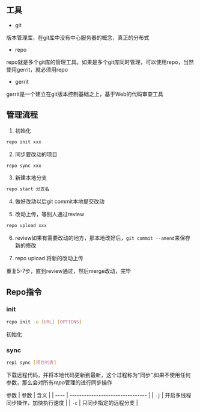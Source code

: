 <!--
 * @Description: 
 * @Version: 1.0
 * @Author: DaLao
 * @Email: dalao_li@163.com
 * @Date: 2022-02-13 19:00:24
 * @LastEditors: dalao
 * @LastEditTime: 2022-04-03 20:42:54
-->


## 工具


- git

版本管理库，在git库中没有中心服务器的概念，真正的分布式

- repo

repo就是多个git库的管理工具。如果是多个git库同时管理，可以使用repo，当然使用gerrit，就必须用repo

- gerrit

gerrit是一个建立在git版本控制基础之上，基于Web的代码审查工具



## 管理流程

1. 初始化

```sh
repo init xxx
```

2. 同步要改动的项目

```sh
repo sync xxx
```

3. 新建本地分支

```sh
repo start 分支名
```

4. 做好改动以后git commit本地提交改动

5. 改动上传，等别人通过review

```sh
repo upload xxx
```

6. review如果有需要改动的地方，那本地改好后，`git commit --amend`来保存新的修改

7. repo upload 将新的改动上传

重复5-7步，直到review通过，然后merge改动，完毕



## Repo指令


### init

```sh
repo init -u [URL] [OPTIONS]
```
初始化



### sync

```sh
repi sync [项目列表]
```

下载远程代码，并将本地代码更新到最新，这个过程称为“同步”.如果不使用任何参数，那么会对所有$repo$管理的进行同步操作


参数
| 参数 | 含义                             |
| ---- | -------------------------------- |
| `-j` | 开启多线程同步操作，加快执行速度 |
| `-c` | 只同步指定的远程分支             |
